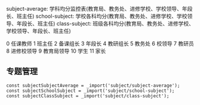 subject-average: 学科均分监控表(教育局、教务处、进修学校、学校领导、年段长、班主任)
school-subject: 学校各科均分(教育局、教务处、进修学校、学校领导、年段长、班主任)
class-subject: 班级各科均分(教育局、教务处、进修学校、学校领导、年段长、班主任)

0 任课教师 1 班主任 2 备课组长 3 年段长 4 教研组长 5 教务处 6 校领导 7 教研员 8 进修校领导 9 教育局领导 10 学生 11 家长

## 专题管理
	const subjectSubjectAverage = _import('subject/subject-average');
	const subjectSchoolSubject = _import('subject/school-subject');
	const subjectClassSubject = _import('subject/class-subject');